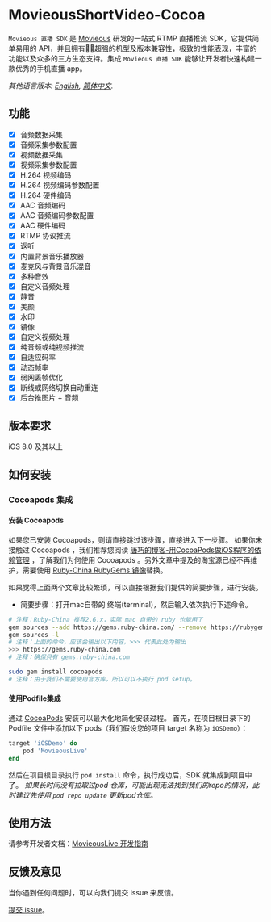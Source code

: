 # MovieousShortVideo-Cocoa

`Movieous 直播 SDK` 是 [Movieous](https://movieous.cn/) 研发的一站式 RTMP 直播推流 SDK，它提供简单易用的 API，并且拥有超强的机型及版本兼容性，极致的性能表现，丰富的功能以及众多的三方生态支持。集成 `Movieous 直播 SDK` 能够让开发者快速构建一款优秀的手机直播 app。

*其他语言版本: [English](README.md), [简体中文](README.zh-cn.md).*

## 功能

- [x] 音频数据采集
- [x] 音频采集参数配置
- [x] 视频数据采集
- [x] 视频采集参数配置
- [x] H.264 视频编码
- [x] H.264 视频编码参数配置
- [x] H.264 硬件编码
- [x] AAC 音频编码
- [x] AAC 音频编码参数配置
- [x] AAC 硬件编码
- [x] RTMP 协议推流
- [x] 返听
- [x] 内置背景音乐播放器
- [x] 麦克风与背景音乐混音
- [x] 多种音效
- [x] 自定义音频处理
- [x] 静音
- [x] 美颜
- [x] 水印
- [x] 镜像
- [x] 自定义视频处理
- [x] 纯音频或纯视频推流
- [x] 自适应码率
- [x] 动态帧率
- [x] 弱网丢帧优化
- [x] 断线或网络切换自动重连
- [x] 后台推图片 + 音频

## 版本要求

iOS 8.0 及其以上

## 如何安装

### Cocoapods 集成

#### 安装 Cocoapods

如果您已安装 Cocoapods，则请直接跳过该步骤，直接进入下一步骤。
如果你未接触过 Cocoapods ，我们推荐您阅读 [唐巧的博客-用CocoaPods做iOS程序的依赖管理](https://blog.devtang.com/2014/05/25/use-cocoapod-to-manage-ios-lib-dependency/ "用CocoaPods做iOS程序的依赖管理") ，了解我们为何使用 Cocoapods 。另外文章中提及的淘宝源已经不再维护，需要使用 [Ruby-China RubyGems 镜像](https://gems.ruby-china.com/)替换。

如果觉得上面两个文章比较繁琐，可以直接根据我们提供的简要步骤，进行安装。
* 简要步骤：打开mac自带的 终端(terminal)，然后输入依次执行下述命令。

```bash
# 注释：Ruby-China 推荐2.6.x，实际 mac 自带的 ruby 也能用了
gem sources --add https://gems.ruby-china.com/ --remove https://rubygems.org/
gem sources -l
# 注释：上面的命令，应该会输出以下内容，>>> 代表此处为输出
>>> https://gems.ruby-china.com
# 注释：确保只有 gems.ruby-china.com

sudo gem install cocoapods
# 注释：由于我们不需要使用官方库，所以可以不执行 pod setup。
```

#### 使用Podfile集成

通过 [CocoaPods](https://cocoapods.org/) 安装可以最大化地简化安装过程。
首先，在项目根目录下的 Podfile 文件中添加以下 pods（我们假设您的项目 target 名称为 `iOSDemo`）：

```ruby
target 'iOSDemo' do
    pod 'MovieousLive'
end
```

<span data-type="color" style="color:rgb(51, 51, 51)"><span data-type="background" style="background-color:rgb(255, 255, 255)">然后在项目根目录执行 </span></span>`pod install`<span data-type="color" style="color:rgb(51, 51, 51)"><span data-type="background" style="background-color:rgb(255, 255, 255)"> </span></span>命令，执行成功后，SDK 就集成到项目中了。
<em>如果长时间没有拉取过pod 仓库，可能出现无法找到我们的repo的情况，此时建议先使用 </em><code><em>pod repo update</em></code><em> 更新pod仓库。</em>

## 使用方法

请参考开发者文档：[MovieousLive 开发指南](https://developer.movieous.cn/#/iOS_Live)

## 反馈及意见

当你遇到任何问题时，可以向我们提交 issue 来反馈。

[提交 issue](https://github.com/movieous-team/MovieousLive-Cocoa-Release/issues)。